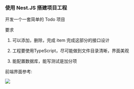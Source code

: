 ### 使用 Nest.JS 搭建项目工程

开发一个一套简单的 Todo 项目

要求

1. 可以添加，删除，完成 item 完成这部分的接口设计
2. 工程要使用TypeScript，尽可能做到文件目录清晰，界面美观

3. 能配置数据库，能写测试是加分项

前端界面参考:

![](https://res.cloudinary.com/dz209s6jk/image/upload/f_auto,q_auto,w_900/Screenshots/fmjsuv5fos5bvfmmapfs.jpg)
